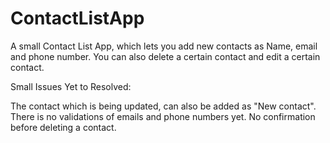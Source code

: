 # ContactListApp
A small Contact List App, which lets you add new contacts as Name, email and phone number. You can also delete a certain contact and edit a certain contact.

Small Issues Yet to Resolved:

The contact which is being updated, can also be added as "New contact".
There is no validations of emails and phone numbers yet.
No confirmation before deleting a contact.
